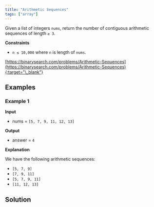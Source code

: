 ```yaml
---
title: "Arithmetic Sequences"
tags: ["array"]
---
```


Given a list of integers `nums`, return the number of contiguous arithmetic sequences of length `≥ 3`.

**Constraints**

- `n ≤ 10,000` where `n` is length of `nums`.

[https://binarysearch.com/problems/Arithmetic-Sequences](https://binarysearch.com/problems/Arithmetic-Sequences){:target="\_blank"}

## Examples

### Example 1

**Input**

- nums = `[5, 7, 9, 11, 12, 13]`

**Output**

- answer = `4`

**Explanation**

We have the following arithmetic sequences:

- `[5, 7, 9]`
- `[7, 9, 11]`
- `[5, 7, 9, 11]`
- `[11, 12, 13]`

## Solution

<script src="https://gist.github.com/yaeba/16da7be5123724fcf6eccc25581cef5a.js?file=Arithmetic-Sequences.py"></script>
